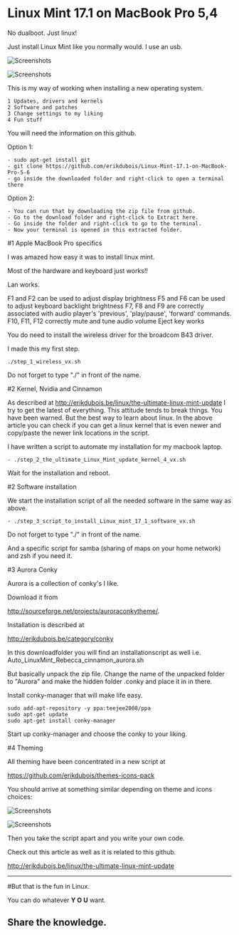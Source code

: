 # Linux Mint 17.1 on MacBook Pro 5,4

No dualboot. Just linux!

Just install Linux Mint like you normally would. I use an usb.

![Screenshots](http://erikdubois.be/wp-content/uploads/2015/05/linuxmint17_1onmacbook1.jpg)


![Screenshots](http://erikdubois.be/wp-content/uploads/2015/02/pimp_linux_mint.jpg)


This is my way of working when installing a new operating system.

	1 Updates, drivers and kernels
	2 Software and patches
	3 Change settings to my liking
	4 Fun stuff

You will need the information on this github.

Option 1:

	- sudo apt-get install git
	- git clone https://github.com/erikdubois/Linux-Mint-17.1-on-MacBook-Pro-5-6
	- go inside the downloaded folder and right-click to open a terminal there

Option 2:

	- You can run that by downloading the zip file from github. 
	- Go to the download folder and right-click to Extract here.
	- Go inside the folder and right-click to go to the terminal.
	- Now your terminal is opened in this extracted folder.



#1 Apple MacBook Pro specifics

I was amazed how easy it was to install linux mint.

Most of the hardware and keyboard just works!!

Lan works.

F1 and F2 can be used to adjust display brightness
F5 and F6 can be used to adjust keyboard backlight brightness
F7, F8 and F9 are correctly associated with audio player's 'previous', 'play/pause', 'forward' commands.
F10, F11, F12 correctly mute and tune audio volume
Eject key works 


You do need to install the wireless driver for the broadcom B43 driver.

I made this my first step.

	./step_1_wireless_vx.sh

Do not forget to type "./" in front of the name.


#2 Kernel, Nvidia and Cinnamon

As described at http://erikdubois.be/linux/the-ultimate-linux-mint-update I try to get the latest of everything. This attitude tends to break things. You have been warned. But the best way to learn about linux.
In the above article you can check if you can get a linux kernel that is even newer and copy/paste the newer link locations in the script.

I have written a script to automate my installation for my macbook laptop.


	- ./step_2_the_ultimate_Linux_Mint_update_kernel_4_vx.sh


Wait for the installation and reboot.


#2 Software installation

We start the installation script of all the needed software in the same way as above. 

	- ./step_3_script_to_install_Linux_mint_17_1_software_vx.sh

Do not forget to type "./" in front of the name.


And a specific script for samba  (sharing of maps on your home network) and zsh if you need it.


#3 Aurora Conky
	

Aurora is a collection of conky's I like. 

Download it from 

http://sourceforge.net/projects/auroraconkytheme/.

Installation is described at 

http://erikdubois.be/category/conky

In this downloadfolder you will find an installationscript as well i.e. Auto_LinuxMint_Rebecca_cinnamon_aurora.sh


But basically unpack the zip file. Change the name of the unpacked folder to "Aurora" and make the hidden folder .conky and place it in in there.

Install conky-manager that will make life easy.

	sudo add-apt-repository -y ppa:teejee2008/ppa
	sudo apt-get update
	sudo apt-get install conky-manager

Start up conky-manager and choose the conky to your liking.


#4 Theming

All theming have been concentrated in a new script at

https://github.com/erikdubois/themes-icons-pack


You should arrive at something similar depending on theme and icons choices: 

![Screenshots](http://erikdubois.be/wp-content/uploads/2015/05/linuxmint17_1onmacbook22.jpg)


![Screenshots](http://erikdubois.be/wp-content/uploads/2015/02/pimp_linux_mint.jpg)



Then you take the script apart and you write your own code.

Check out this article as well as it is related to this github.

http://erikdubois.be/linux/the-ultimate-linux-mint-update

------------------------------------
#But that is the fun in Linux.

You can do whatever <b>Y O U</b> want.

Share the knowledge.
------------------------------------



